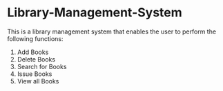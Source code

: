 # Library-Management-System

This is a library management system that enables the user to perform the following functions:

1. Add Books
2. Delete Books
3. Search for Books
4. Issue Books
5. View all Books
